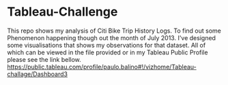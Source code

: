 # Tableau-Challenge

This repo shows my analysis of Citi Bike Trip History Logs. To find out some Phenomenon happening though out the month of July 2013. I've designed some visualisations that shows my observations for that dataset. All of which can be viewed in the file provided or in my Tableau Public Profile please see the link bellow. 
https://public.tableau.com/profile/paulo.balino#!/vizhome/Tableau-challage/Dashboard3
